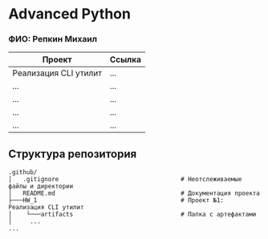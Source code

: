 # Advanced Python
### ФИО: Репкин Михаил
    
    
| Проект | Ссылка |
| ------ | ------ |
| Реализация CLI утилит | ... |
| ... | ... |
| ... | ... |
| ... | ... |
| ... | ... |

## Структура репозитория

```shell
.github/
│   .gitignore                                  # Неотслеживаемые файлы и директории
│   README.md                                   # Документация проекта
├───HW_1                                        # Проект №1: Реализация CLI утилит
│    └───artifacts                              # Папка с артефактами
│     ...
...
```